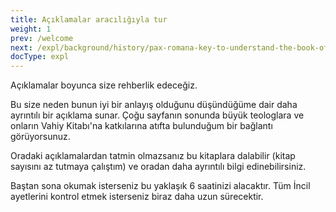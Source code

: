 ```yaml
---
title: Açıklamalar aracılığıyla tur
weight: 1
prev: /welcome
next: /expl/background/history/pax-romana-key-to-understand-the-book-of-revelation
docType: expl
---
```


Açıklamalar boyunca size rehberlik edeceğiz.

Bu size neden bunun iyi bir anlayış olduğunu düşündüğüme dair daha ayrıntılı bir açıklama sunar. Çoğu sayfanın sonunda büyük teologlara ve onların Vahiy Kitabı'na katkılarına atıfta bulunduğum bir bağlantı görüyorsunuz. 

Oradaki açıklamalardan tatmin olmazsanız bu kitaplara dalabilir (kitap sayısını az tutmaya çalıştım) ve oradan daha ayrıntılı bilgi edinebilirsiniz.

Baştan sona okumak isterseniz bu yaklaşık 6 saatinizi alacaktır. Tüm İncil ayetlerini kontrol etmek isterseniz biraz daha uzun sürecektir.

